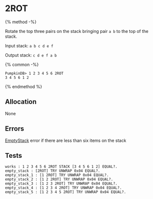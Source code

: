 # 2ROT

{% method -%}

Rotate the top three pairs on the stack bringing pair `a b` to the top of the stack.

Input stack: `a b c d e f`

Output stack: `c d e f a b`

{% common -%}

```
PumpkinDB> 1 2 3 4 5 6 2ROT
3 4 5 6 1 2
```

{% endmethod %}

## Allocation

None

## Errors

[EmptyStack](./errors/EmptyStack.md) error if there are less than six items on the stack

## Tests

```test
works : 1 2 3 4 5 6 2ROT STACK [3 4 5 6 1 2] EQUAL?.
empty_stack : [2ROT] TRY UNWRAP 0x04 EQUAL?.
empty_stack_1 : [1 2ROT] TRY UNWRAP 0x04 EQUAL?.
empty_stack_2 : [1 2 2ROT] TRY UNWRAP 0x04 EQUAL?.
empty_stack_3 : [1 2 3 2ROT] TRY UNWRAP 0x04 EQUAL?.
empty_stack_4 : [1 2 3 4 2ROT] TRY UNWRAP 0x04 EQUAL?.
empty_stack_5 : [1 2 3 4 5 2ROT] TRY UNWRAP 0x04 EQUAL?.
```
